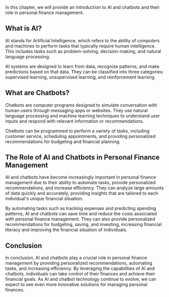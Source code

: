 
In this chapter, we will provide an introduction to AI and chatbots and their role in personal finance management.

What is AI?
-----------

AI stands for Artificial Intelligence, which refers to the ability of computers and machines to perform tasks that typically require human intelligence. This includes tasks such as problem-solving, decision-making, and natural language processing.

AI systems are designed to learn from data, recognize patterns, and make predictions based on that data. They can be classified into three categories: supervised learning, unsupervised learning, and reinforcement learning.

What are Chatbots?
------------------

Chatbots are computer programs designed to simulate conversation with human users through messaging apps or websites. They use natural language processing and machine learning techniques to understand user inputs and respond with relevant information or recommendations.

Chatbots can be programmed to perform a variety of tasks, including customer service, scheduling appointments, and providing personalized recommendations for budgeting and financial planning.

The Role of AI and Chatbots in Personal Finance Management
----------------------------------------------------------

AI and chatbots have become increasingly important in personal finance management due to their ability to automate tasks, provide personalized recommendations, and increase efficiency. They can analyze large amounts of data quickly and accurately, providing insights that are tailored to each individual's unique financial situation.

By automating tasks such as tracking expenses and predicting spending patterns, AI and chatbots can save time and reduce the costs associated with personal finance management. They can also provide personalized recommendations for budgeting, saving, and investing, increasing financial literacy and improving the financial situation of individuals.

Conclusion
----------

In conclusion, AI and chatbots play a crucial role in personal finance management by providing personalized recommendations, automating tasks, and increasing efficiency. By leveraging the capabilities of AI and chatbots, individuals can take control of their finances and achieve their financial goals. As AI and chatbot technology continue to evolve, we can expect to see even more innovative solutions for managing personal finances.
